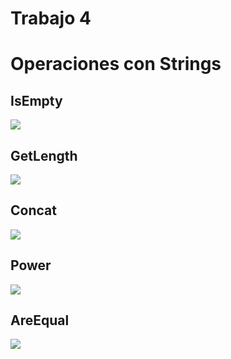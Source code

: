 # Trabajo 4
# Operaciones con Strings

## IsEmpty
<img src="https://raw.githubusercontent.com/darionahuelgatica/SSL/master/SVG/TP4IsEmptySVG.svg?sanitize=true">

## GetLength
<img src="https://raw.githubusercontent.com/darionahuelgatica/SSL/master/SVG/TP4GetLengthSVG.svg?sanitize=true">

## Concat
<img src="https://raw.githubusercontent.com/darionahuelgatica/SSL/master/SVG/TP4ConcatSVG.svg?sanitize=true">

## Power
<img src="https://raw.githubusercontent.com/darionahuelgatica/SSL/master/SVG/TP4PowerSVG.svg?sanitize=true">

## AreEqual
<img src="https://raw.githubusercontent.com/darionahuelgatica/SSL/master/SVG/TP4AreEqualSVG.svg?sanitize=true">
